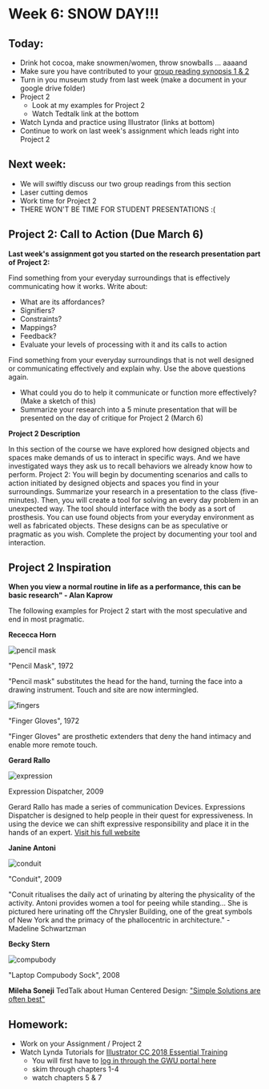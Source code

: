 # Week 6: SNOW DAY!!!

## Today:

- Drink hot cocoa, make snowmen/women, throw snowballs ... aaaand
- Make sure you have contributed to your [group reading synopsis 1 & 2](https://docs.google.com/document/d/1SmNsg34jqr2IzgAZenIsk2onUqqwqFBUZLxI8YdGH7o/edit)
- Turn in you museum study from last week (make a document in your google drive folder)
- Project 2
  - Look at my examples for Project 2
  - Watch Tedtalk link at the bottom
- Watch Lynda and practice using Illustrator (links at bottom)
- Continue to work on last week's assignment which leads right into Project 2

## Next week:

- We will swiftly discuss our two group readings from this section
- Laser cutting demos
- Work time for Project 2
- THERE WON'T BE TIME FOR STUDENT PRESENTATIONS :(

## Project 2: Call to Action (Due March 6)

**Last week's assignment got you started on the research presentation part of Project 2:**

Find something from your everyday surroundings that is effectively communicating how it works. Write about:
- What are its affordances?
- Signifiers?
- Constraints?
- Mappings?
- Feedback?
- Evaluate your levels of processing with it and its calls to action

Find something from your everyday surroundings that is not well designed or communicating effectively and explain why. Use the above questions again.
- What could you do to help it communicate or function more effectively? (Make a sketch of this)
- Summarize your research into a 5 minute presentation that will be presented on the day of critique for  Project 2 (March 6)

**Project 2 Description**

In this section of the course we have explored how designed objects and spaces make demands of us to interact in specific ways.  And we have investigated ways they ask us to recall behaviors we already know how to perform.  Project 2: You will begin by documenting scenarios and calls to action initiated by designed objects and spaces you find in your surroundings. Summarize your research in a presentation to the class (five-minutes). Then, you will create a tool for solving an every day problem in an unexpected way. The tool should interface with the body as a sort of prosthesis. You can use found objects from your everyday environment as well as fabricated objects. These designs can be as speculative or pragmatic as you wish. Complete the project by documenting your tool and interaction.

## Project 2 Inspiration

**When you view a normal routine in life as a performance, this can be basic research" - Alan Kaprow**

The following examples for Project 2 start with the most speculative and end in most pragmatic.

**Rececca Horn**

![pencil mask](https://i.pinimg.com/originals/87/ad/30/87ad304fbb15b3b671e5cbf98954bd81.jpg)

"Pencil Mask", 1972

"Pencil mask" substitutes the head for the hand, turning the face into a drawing instrument. Touch and site are now intermingled.

![fingers](https://ablersite.files.wordpress.com/2010/06/rebecca_horn.jpeg)

"Finger Gloves", 1972

"Finger Gloves" are prosthetic extenders that deny the hand intimacy and enable more remote touch.

**Gerard Rallo**

![expression](http://www.gerardrallo.net/project_imgs/full_size/expressions.png)

Expression Dispatcher, 2009

Gerard Rallo has made a series of communication Devices. Expressions Dispatcher is designed to help people in their quest for expressiveness. In using the device we can shift expressive responsibility and place it in the hands of an expert. [Visit his full website](http://www.gerardrallo.net/#art_design)

**Janine Antoni**

![conduit](https://i.pinimg.com/originals/fe/0e/55/fe0e553fe9ed95332efed2e2e808917e.jpg)

"Conduit", 2009

"Conuit ritualises the daily act of urinating by altering the physicality of the activity. Antoni provides women a tool for peeing while standing... She is pictured here urinating off the Chrysler Building, one of the great symbols of New York and the primacy of the phallocentric in architecture." - Madeline Schwartzman

**Becky Stern**

![compubody](https://i.ytimg.com/vi/euQvtep54E8/maxresdefault.jpg)

"Laptop Compubody Sock", 2008

**Mileha Soneji**
TedTalk about Human Centered Design: ["Simple Solutions are often best"](https://www.ted.com/talks/mileha_soneji_simple_hacks_for_life_with_parkinson_s?language=en)

## Homework:

- Work on your Assignment / Project 2
- Watch Lynda Tutorials for [Illustrator CC 2018 Essential Training](https://www.lynda.com/Illustrator-tutorials/Illustrator-CC-2018-Essential-Training/628695-2.html)
  - You will first have to [log in through the GWU portal here](https://it.gwu.edu/lyndacom)
  - skim through chapters 1-4
  - watch chapters 5 & 7
